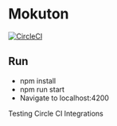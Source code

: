 # Mokuton

[![CircleCI](https://circleci.com/gh/Everduin94/mokuton.svg?style=svg)](https://circleci.com/gh/Everduin94/mokuton)

## Run
- npm install
- npm run start
- Navigate to localhost:4200

Testing Circle CI Integrations